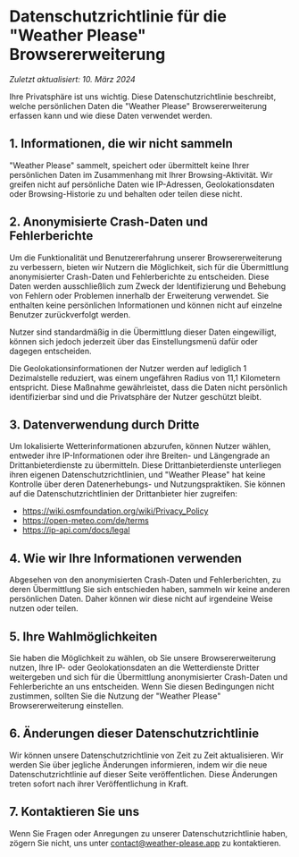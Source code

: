 # Datenschutzrichtlinie für die "Weather Please" Browsererweiterung

_Zuletzt aktualisiert: 10. März 2024_

Ihre Privatsphäre ist uns wichtig. Diese Datenschutzrichtlinie beschreibt, welche persönlichen Daten die "Weather Please" Browsererweiterung erfassen kann und wie diese Daten verwendet werden.

## 1. Informationen, die wir nicht sammeln

"Weather Please" sammelt, speichert oder übermittelt keine Ihrer persönlichen Daten im Zusammenhang mit Ihrer Browsing-Aktivität. Wir greifen nicht auf persönliche Daten wie IP-Adressen, Geolokationsdaten oder Browsing-Historie zu und behalten oder teilen diese nicht.

## 2. Anonymisierte Crash-Daten und Fehlerberichte

Um die Funktionalität und Benutzererfahrung unserer Browsererweiterung zu verbessern, bieten wir Nutzern die Möglichkeit, sich für die Übermittlung anonymisierter Crash-Daten und Fehlerberichte zu entscheiden. Diese Daten werden ausschließlich zum Zweck der Identifizierung und Behebung von Fehlern oder Problemen innerhalb der Erweiterung verwendet. Sie enthalten keine persönlichen Informationen und können nicht auf einzelne Benutzer zurückverfolgt werden.

Nutzer sind standardmäßig in die Übermittlung dieser Daten eingewilligt, können sich jedoch jederzeit über das Einstellungsmenü dafür oder dagegen entscheiden.

Die Geolokationsinformationen der Nutzer werden auf lediglich 1 Dezimalstelle reduziert, was einem ungefähren Radius von 11,1 Kilometern entspricht. Diese Maßnahme gewährleistet, dass die Daten nicht persönlich identifizierbar sind und die Privatsphäre der Nutzer geschützt bleibt.

## 3. Datenverwendung durch Dritte

Um lokalisierte Wetterinformationen abzurufen, können Nutzer wählen, entweder ihre IP-Informationen oder ihre Breiten- und Längengrade an Drittanbieterdienste zu übermitteln. Diese Drittanbieterdienste unterliegen ihren eigenen Datenschutzrichtlinien, und "Weather Please" hat keine Kontrolle über deren Datenerhebungs- und Nutzungspraktiken. Sie können auf die Datenschutzrichtlinien der Drittanbieter hier zugreifen:

- https://wiki.osmfoundation.org/wiki/Privacy_Policy
- https://open-meteo.com/de/terms
- https://ip-api.com/docs/legal

## 4. Wie wir Ihre Informationen verwenden

Abgesehen von den anonymisierten Crash-Daten und Fehlerberichten, zu deren Übermittlung Sie sich entschieden haben, sammeln wir keine anderen persönlichen Daten. Daher können wir diese nicht auf irgendeine Weise nutzen oder teilen.

## 5. Ihre Wahlmöglichkeiten

Sie haben die Möglichkeit zu wählen, ob Sie unsere Browsererweiterung nutzen, Ihre IP- oder Geolokationsdaten an die Wetterdienste Dritter weitergeben und sich für die Übermittlung anonymisierter Crash-Daten und Fehlerberichte an uns entscheiden. Wenn Sie diesen Bedingungen nicht zustimmen, sollten Sie die Nutzung der "Weather Please" Browsererweiterung einstellen.

## 6. Änderungen dieser Datenschutzrichtlinie

Wir können unsere Datenschutzrichtlinie von Zeit zu Zeit aktualisieren. Wir werden Sie über jegliche Änderungen informieren, indem wir die neue Datenschutzrichtlinie auf dieser Seite veröffentlichen. Diese Änderungen treten sofort nach ihrer Veröffentlichung in Kraft.

## 7. Kontaktieren Sie uns

Wenn Sie Fragen oder Anregungen zu unserer Datenschutzrichtlinie haben, zögern Sie nicht, uns unter [contact@weather-please.app](mailto:contact@weather-please.app) zu kontaktieren.